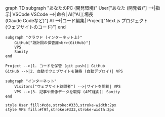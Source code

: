 graph TD
    subgraph "あなたのPC (開発環境)"
        User["あなた (開発者)"] -->|指示| VSCode
        VSCode -->|命令| AI["AI工場長<br>(Claude Codeなど)"]
        AI -->|コード編集| Project["Next.js プロジェクト<br>(ウェブサイトのコード)"]
    end

    subgraph "クラウド (インターネット上)"
        GitHub["設計図の保管庫<br>(GitHub)"]
        VPS
        Sanity
    end

    Project -->|1. コードを保管 (git push)| GitHub
    GitHub -->|2. 自動でウェブサイトを建築 (自動デプロイ)| VPS

    subgraph "インターネット"
        Visitors["ウェブサイト訪問者"] -->|サイトを閲覧| VPS
        VPS -->|3. 記事や画像データを取得 (API経由)| Sanity
    end

    style User fill:#cde,stroke:#333,stroke-width:2px
    style VPS fill:#f9f,stroke:#333,stroke-width:2px
